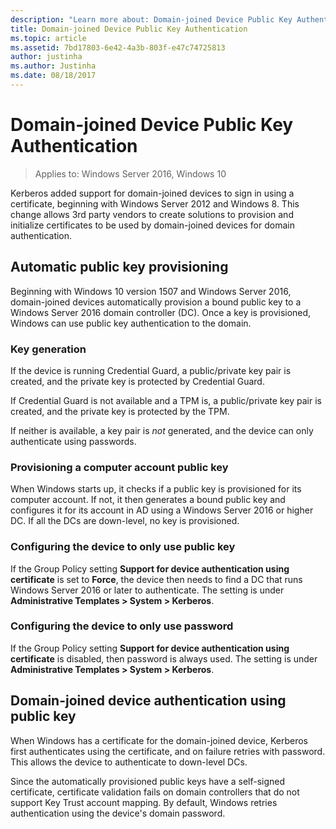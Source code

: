 ```yaml
---
description: "Learn more about: Domain-joined Device Public Key Authentication"
title: Domain-joined Device Public Key Authentication
ms.topic: article
ms.assetid: 7bd17803-6e42-4a3b-803f-e47c74725813
author: justinha
ms.author: Justinha
ms.date: 08/18/2017
---
```


# Domain-joined Device Public Key Authentication

> Applies to: Windows Server 2016, Windows 10

Kerberos added support for domain-joined devices to sign in using a certificate, beginning with Windows Server 2012 and Windows 8. This change allows 3rd party vendors to create solutions to provision and initialize certificates to be used by domain-joined devices for domain authentication.

## Automatic public key provisioning

Beginning with Windows 10 version 1507 and Windows Server 2016, domain-joined devices automatically provision a bound public key to a Windows Server 2016 domain controller (DC). Once a key is provisioned, Windows can use public key authentication to the domain.

### Key generation

If the device is running Credential Guard, a public/private key pair is created, and the private key is protected by Credential Guard.

If Credential Guard is not available and a TPM is, a public/private key pair is created, and the private key is protected by the TPM.

If neither is available, a key pair is _not_ generated, and the device can only authenticate using passwords.

### Provisioning a computer account public key

When Windows starts up, it checks if a public key is provisioned for its computer account. If not, it then generates a bound public key and configures it for its account in AD using a Windows Server 2016 or higher DC. If all the DCs are down-level, no key is provisioned.

### Configuring the device to only use public key

If the Group Policy setting **Support for device authentication using certificate** is set to **Force**, the device then needs to find a DC that runs Windows Server 2016 or later to authenticate. The setting is under **Administrative Templates > System > Kerberos**.

### Configuring the device to only use password

If the Group Policy setting **Support for device authentication using certificate** is disabled, then password is always used. The setting is under **Administrative Templates > System > Kerberos**.

## Domain-joined device authentication using public key

When Windows has a certificate for the domain-joined device, Kerberos first authenticates using the certificate, and on failure retries with password. This allows the device to authenticate to down-level DCs.

Since the automatically provisioned public keys have a self-signed certificate, certificate validation fails on domain controllers that do not support Key Trust account mapping. By default, Windows retries authentication using the device's domain password.
